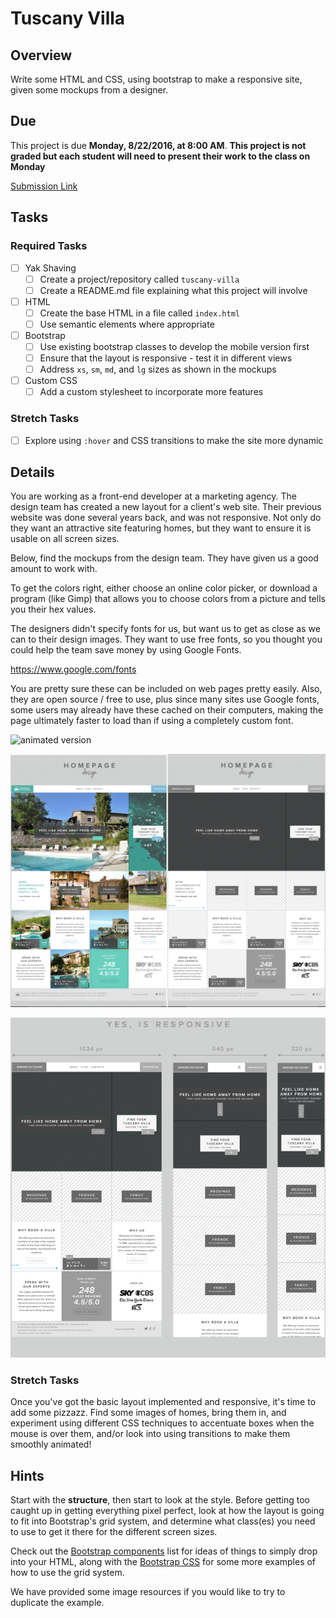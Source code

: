 # Tuscany Villa

## Overview

Write some HTML and CSS, using bootstrap to make a responsive site, given some mockups from a designer.

## Due

This project is due **Monday, 8/22/2016, at 8:00 AM**. **This project is not graded but each student will need to present their work to the class on Monday**

[Submission Link](https://goo.gl/forms/0pqF4C63f9kncZot2)

## Tasks

### Required Tasks

- [ ] Yak Shaving
  - [ ] Create a project/repository called `tuscany-villa`
  - [ ] Create a README.md file explaining what this project will involve
- [ ] HTML
  - [ ] Create the base HTML in a file called `index.html`
  - [ ] Use semantic elements where appropriate
- [ ] Bootstrap
  - [ ] Use existing bootstrap classes to develop the mobile version first
  - [ ] Ensure that the layout is responsive - test it in different views
  - [ ] Address `xs`, `sm`, `md`, and `lg` sizes as shown in the mockups
- [ ] Custom CSS
  - [ ] Add a custom stylesheet to incorporate more features

### Stretch Tasks

- [ ] Explore using `:hover` and CSS transitions to make the site more dynamic

## Details

You are working as a front-end developer at a marketing agency. The design team has created a new layout for a client's web site. Their previous website was done several years back, and was not responsive. Not only do they want an attractive site featuring homes, but they want to ensure it is usable on all screen sizes.

Below, find the mockups from the design team. They have given us a good amount to work with.

To get the colors right, either choose an online color picker, or download a program (like Gimp) that allows you to choose colors from a picture and tells you their hex values.

The designers didn't specify fonts for us, but want us to get as close as we can to their design images. They want to use free fonts, so you thought you could help the team save money by using Google Fonts.

https://www.google.com/fonts

You are pretty sure these can be included on web pages pretty easily. Also, they are open source / free to use, plus since many sites use Google fonts, some users may already have these cached on their computers, making the page ultimately faster to load than if using a completely custom font.

![animated version](responsiveanim.gif)

![responsive screenshot](responsive1.png)

![multiple layout sizes](responsive2.jpg)


### Stretch Tasks

Once you've got the basic layout implemented and responsive, it's time to add some pizzazz. Find some images of homes, bring them in, and experiment using different CSS techniques to accentuate boxes when the mouse is over them, and/or look into using transitions to make them smoothly animated!

## Hints

Start with the **structure**, then start to look at the style. Before getting too caught up in getting everything pixel perfect, look at how the layout is going to fit into Bootstrap's grid system, and determine what class(es) you need to use to get it there for the different screen sizes.

Check out the [Bootstrap components](http://getbootstrap.com/components/) list for ideas of things to simply drop into your HTML, along with the [Bootstrap CSS](http://getbootstrap.com/css/) for some more examples of how to use the grid system.

We have provided some image resources if you would like to try to duplicate the example.
